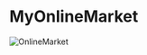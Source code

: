 # MyOnlineMarket
![OnlineMarket](https://user-images.githubusercontent.com/68108302/104772032-f8b8e380-5787-11eb-8fed-828ebd9b3610.png)
